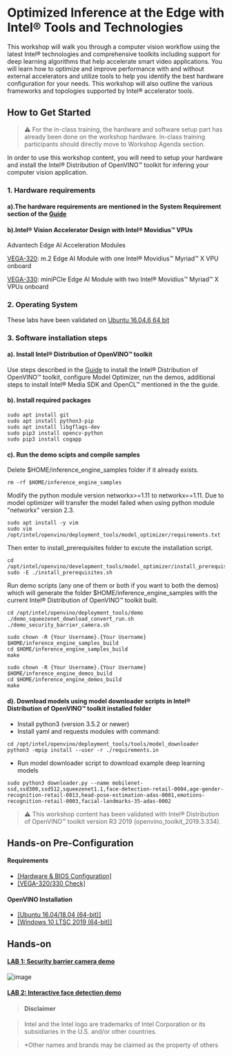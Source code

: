 # Optimized Inference at the Edge with Intel® Tools and Technologies 
This workshop will walk you through a computer vision workflow using the latest Intel® technologies and comprehensive toolkits including support for deep learning algorithms that help accelerate smart video applications. You will learn how to optimize and improve performance with and without external accelerators and utilize tools to help you identify the best hardware configuration for your needs. This workshop will also outline the various frameworks and topologies supported by Intel® accelerator tools. 

## How to Get Started
   
> :warning: For the in-class training, the hardware and software setup part has already been done on the workshop hardware. In-class training participants should directly move to Workshop Agenda section. 

In order to use this workshop content, you will need to setup your hardware and install the Intel® Distribution of OpenVINO™ toolkit for infering your computer vision application.  
### 1. Hardware requirements
#### a).The hardware requirements are mentioned in the System Requirement section of the [Guide](https://docs.openvinotoolkit.org/latest/_docs_install_guides_installing_openvino_linux.html#development_and_target_platform)
#### b).Intel® Vision Accelerator Design with Intel® Movidius™ VPUs
Advantech Edge AI Acceleration Modules

[VEGA-320](https://www.advantech.com/products/3d060f1e-e73e-460d-b38c-c69f76312c91/vega-320/mod_f8aaa5f2-fe32-4a58-b5b4-2a02a857852a): m.2 Edge AI Module with one Intel® Movidius™ Myriad™ X VPU onboard

[VEGA-330](https://www.advantech.com/products/3d060f1e-e73e-460d-b38c-c69f76312c91/vega-330/mod_120c6dca-5210-4d0d-b71f-8854a7faf1a1): miniPCIe Edge AI Module with two Intel® Movidius™ Myriad™ X VPUs onboard

### 2. Operating System
These labs have been validated on [Ubuntu 16.04.6 64 bit](https://ubuntu.com/download/alternative-downloads)

### 3. Software installation steps
#### a). Install Intel® Distribution of OpenVINO™ toolkit 
Use steps described in the [Guide](https://software.intel.com/en-us/articles/OpenVINO-Install-Linux)
to install the Intel® Distribution of OpenVINO™ toolkit, configure Model Optimizer, run the demos, additional steps to install Intel® Media SDK and OpenCL™ mentioned in the the guide. 

#### b). Install required packages
	sudo apt install git
	sudo apt install python3-pip
	sudo apt install libgflags-dev
	sudo pip3 install opencv-python
	sudo pip3 install cogapp
    
#### c). Run the demo scipts and compile samples
Delete $HOME/inference_engine_samples folder if it already exists. 

	rm -rf $HOME/inference_engine_samples
	
Modify the python module version networkx>=1.11 to networkx==1.11. Due to model optimizer will transfer the model failed when using python module "networkx" version 2.3. 

	sudo apt install -y vim
	sudo vim /opt/intel/openvino/deployment_tools/model_optimizer/requirements.txt

Then enter to install_prerequisites folder to excute the installation script.

	cd /opt/intel/openvino/development_tools/model_optimizer/install_prerequisites
	sudo -E ./install_prerequisites.sh
	
Run demo scripts (any one of them or both if you want to both the demos) which will generate the folder $HOME/inference_engine_samples with the current Intel® Distribution of OpenVINO™ toolkit built. 
	
	cd /opt/intel/openvino/deployment_tools/demo
	./demo_squeezenet_download_convert_run.sh
	./demo_security_barrier_camera.sh
	
	sudo chown -R {Your Username}.{Your Username} $HOME/inference_engine_samples_build
	cd $HOME/inference_engine_samples_build
	make

	sudo chown -R {Your Username}.{Your Username} $HOME/inference_engine_demos_build
	cd $HOME/inference_engine_demos_build
	make

#### d). Download models using model downloader scripts in Intel® Distribution of OpenVINO™ toolkit installed folder
   - Install python3 (version 3.5.2 or newer) 
   - Install yaml and requests modules with command:

	cd /opt/intel/openvino/deployment_tools/tools/model_downloader	
	python3 -mpip install --user -r ./requirements.in
   
   - Run model downloader script to download example deep learning models
  	
	sudo python3 downloader.py --name mobilenet-ssd,ssd300,ssd512,squeezenet1.1,face-detection-retail-0004,age-gender-recognition-retail-0013,head-pose-estimation-adas-0001,emotions-recognition-retail-0003,facial-landmarks-35-adas-0002

> :warning: This workshop content has been validated with Intel® Distribution of OpenVINO™ toolkit version R3 2019 (openvino_toolkit_2019.3.334). 

## Hands-on Pre-Configuration
#### Requirements
- [[Hardware & BIOS Configuration]](https://github.com/ADVANTECH-EIoT/VEGA_Workshop/blob/master/Hardware_&_BIOS_Configuration.md)
- [[VEGA-320/330 Check]](https://github.com/ADVANTECH-EIoT/VEGA_Workshop/blob/master/VEGA_Check.md)

#### OpenVINO Installation
- [[Ubuntu 16.04/18.04 (64-bit)]](https://github.com/ADVANTECH-EIoT/VEGA_Workshop/blob/master/ubuntu.md)
- [[Windows 10 LTSC 2019 (64-bit)]](https://github.com/ADVANTECH-EIoT/VEGA_Workshop/blob/master/windows.md)

## Hands-on
#### [LAB 1: Security barrier camera demo](https://github.com/ADVANTECH-EIoT/VEGA_Workshop/blob/master/Security_barrier_camera_demo.md)
![image](https://github.com/ADVANTECH-EIoT/VEGA_Workshop/blob/master/Security_Barrier_Camera_Demo.png)

#### [LAB 2: Interactive face detection demo]()


<!--	
* **Workshop Survey**
  - [Workshop Survey](https://idz.qualtrics.com/jfe/form/SV_a9GvOxtOrOziykB)
  - [Custom Layer Tutorial Survey](https://intelemployee.az1.qualtrics.com/jfe/form/SV_1ZjOKaEIQUM5FpX)
  - [Embedded Vision Summit Workshop Survey](https://intel.az1.qualtrics.com/jfe/form/SV_6RsCwmj6QGD3PAF)
  -->
> #### Disclaimer

> Intel and the Intel logo are trademarks of Intel Corporation or its subsidiaries in the U.S. and/or other countries. 
 
> *Other names and brands may be claimed as the property of others
